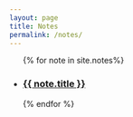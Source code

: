 ```yaml
---
layout: page
title: Notes
permalink: /notes/
---
```



<ul class="list-notes">
    {% for note in site.notes%}
        <li class="note-teaser">
            <a href="{{ note.url | prepend: site.baseurl }}">
                <h3 class="note-teaser__title">
                    {{ note.title }}
                </h3>
            </a>
        </li>
    {% endfor %}
</ul>
